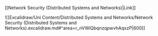 [[Network Security (Distributed Systems and Networks)|Link]]

![[Excalidraw/Uni Content/Distributed Systems and Networks/Network Security (Distributed Systems and Networks).excalidraw.md#^area=r_nVWiQbqnzqpwvhAqxzP|600]]

